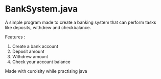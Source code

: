 # BankSystem.java
A simple program made to create a banking system that can perform tasks like deposits, withdrew and checkbalance.

Features :
1. Create a bank account
2. Deposit amount
3. Withdrew amount
4. Check your account balance

Made with curoisity while practising java

  
